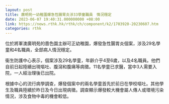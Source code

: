 ```yaml
---
layout: post
title: 廣明苑一幼稚園爆急性腸胃炎涉33學童職員　情況穩定
date: 2023-06-07 19:40:31.000000000 +08:00
link: https://news.rthk.hk/rthk/ch/component/k2/1703920-20230607.htm
categories: rthk
---
```


位於將軍澳廣明苑的嗇色園主辦可正幼稚園，爆發急性腸胃炎個案，涉及29名學童和4名職員，全部病人情況穩定。

衞生防護中心表示，個案涉及29名學童，年齡介乎4至6歲，以及4名職員。他們自前日起陸續出現嘔吐、腹瀉和腹痛等病徵。11名學童已求醫，當中3人需要入院，一人經治理後已出院。

根據中心的流行病學調查，爆發個案中的兩名學童首先於前日在學校嘔吐。其他學生及職員陸續於昨日及今日出現病徵。調查顯示爆發較大機會屬人傳人或環境污染情況，涉及食物中毒的機會較低。
